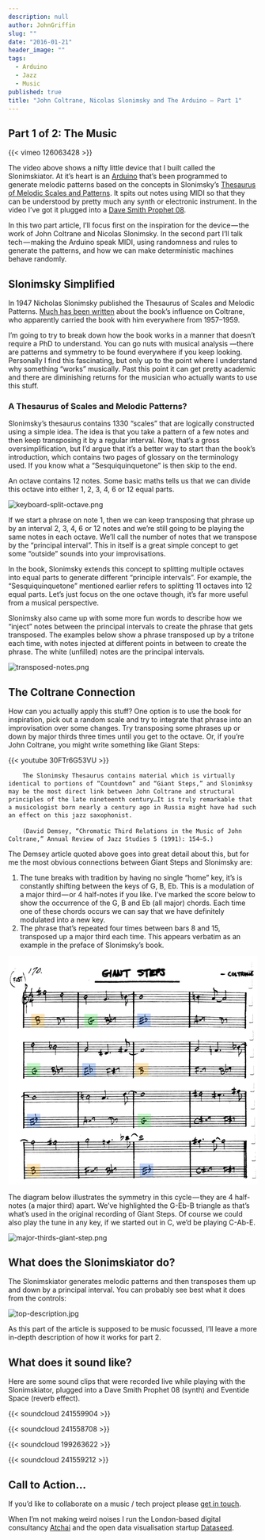 ```yaml
---
description: null
author: JohnGriffin
slug: ""
date: "2016-01-21"
header_image: ""
tags: 
  - Arduino
  - Jazz
  - Music
published: true
title: "John Coltrane, Nicolas Slonimsky and The Arduino — Part 1"
---
```


## Part 1 of 2: The Music

{{< vimeo 126063428 >}}

The video above shows a nifty little device that I built called the Slonimskiator. At it’s heart is an [Arduino](https://www.arduino.cc/) that’s been programmed to generate melodic patterns based on the concepts in Slonimsky’s [Thesaurus of Melodic Scales and Patterns](http://www.amazon.com/Thesaurus-Scales-Melodic-Patterns-Text/dp/082561449X). It spits out notes using MIDI so that they can be understood by pretty much any synth or electronic instrument. In the video I’ve got it plugged into a [Dave Smith Prophet 08](http://www.davesmithinstruments.com/product/prophet-08-keyboard-2/).

In this two part article, I’ll focus first on the inspiration for the device — the work of John Coltrane and Nicolas Slonimsky. In the second part I’ll talk tech — making the Arduino speak MIDI, using randomness and rules to generate the patterns, and how we can make deterministic machines behave randomly.

## Slonimsky Simplified

In 1947 Nicholas Slonimsky published the Thesaurus of Scales and Melodic Patterns. [Much has been written](http://digital.library.unt.edu/ark:/67531/metadc4348/m2/1/high_res_d/dissertation.pdf) about the book’s influence on Coltrane, who apparently carried the book with him everywhere from 1957–1959.

I’m going to try to break down how the book works in a manner that doesn’t require a PhD to understand. You can go nuts with musical analysis —there are patterns and symmetry to be found everywhere if you keep looking. Personally I find this fascinating, but only up to the point where I understand why something “works” musically. Past this point it can get pretty academic and there are diminishing returns for the musician who actually wants to use this stuff.

### A Thesaurus of Scales and Melodic Patterns?

Slonimsky’s thesaurus contains 1330 “scales” that are logically constructed using a simple idea. The idea is that you take a pattern of a few notes and then keep transposing it by a regular interval. Now, that’s a gross oversimplification, but I’d argue that it’s a better way to start than the book’s introduction, which contains two pages of glossary on the terminology used. If you know what a “Sesquiquinquetone” is then skip to the end.

An octave contains 12 notes. Some basic maths tells us that we can divide this octave into either 1, 2, 3, 4, 6 or 12 equal parts.

![keyboard-split-octave.png](/images/keyboard-split-octave.png)

If we start a phrase on note 1, then we can keep transposing that phrase up by an interval 2, 3, 4, 6 or 12 notes and we’re still going to be playing the same notes in each octave. We’ll call the number of notes that we transpose by the “principal interval”. This in itself is a great simple concept to get some “outside” sounds into your improvisations.

In the book, Slonimsky extends this concept to splitting multiple octaves into equal parts to generate different “principle intervals”. For example, the “Sesquiquinquetone” mentioned earlier refers to splitting 11 octaves into 12 equal parts. Let’s just focus on the one octave though, it’s far more useful from a musical perspective.

Slonimsky also came up with some more fun words to describe how we “inject” notes between the principal intervals to create the phrase that gets transposed. The examples below show a phrase transposed up by a tritone each time, with notes injected at different points in between to create the phrase. The white (unfilled) notes are the principal intervals.

![transposed-notes.png](/images/transposed-notes.png)

## The Coltrane Connection

How can you actually apply this stuff? One option is to use the book for inspiration, pick out a random scale and try to integrate that phrase into an improvisation over some changes. Try transposing some phrases up or down by major thirds three times until you get to the octave. Or, if you’re John Coltrane, you might write something like Giant Steps:

{{< youtube 30FTr6G53VU >}}


        The Slonimsky Thesaurus contains material which is virtually identical to portions of “Countdown” and “Giant Steps,” and Slonimksy may be the most direct link between John Coltrane and structural principles of the late nineteenth century…It is truly remarkable that a musicologist born nearly a century ago in Russia might have had such an effect on this jazz saxophonist.
        
        (David Demsey, “Chromatic Third Relations in the Music of John Coltrane,” Annual Review of Jazz Studies 5 (1991): 154–5.)

The Demsey article quoted above goes into great detail about this, but for me the most obvious connections between Giant Steps and Slonimsky are:

1. The tune breaks with tradition by having no single “home” key, it’s is constantly shifting between the keys of G, B, Eb. This is a modulation of a major third — or 4 half-notes if you like. I’ve marked the score below to show the occurrence of the G, B and Eb (all major) chords. Each time one of these chords occurs we can say that we have definitely modulated into a new key.
2. The phrase that’s repeated four times between bars 8 and 15, transposed up a major third each time. This appears verbatim as an example in the preface of Slonimsky’s book.

![giant-steps-keys.png](/images/giant-steps-keys.png)

The diagram below illustrates the symmetry in this cycle — they are 4 half-notes (a major third) apart. We’ve highlighted the G-Eb-B triangle as that’s what’s used in the original recording of Giant Steps. Of course we could also play the tune in any key, if we started out in C, we’d be playing C-Ab-E.

![major-thirds-giant-step.png](/images/major-thirds-giant-step.png)

## What does the Slonimskiator do?

The Slonimskiator generates melodic patterns and then transposes them up and down by a principal interval. You can probably see best what it does from the controls:

![top-description.jpg](/images/top-description.jpg)

As this part of the article is supposed to be music focussed, I’ll leave a more in-depth description of how it works for part 2.

## What does it sound like?

Here are some sound clips that were recorded live while playing with the Slonimskiator, plugged into a Dave Smith Prophet 08 (synth) and Eventide Space (reverb effect).

{{< soundcloud 241559904 >}}

{{< soundcloud 241558708 >}}

{{< soundcloud 199263622 >}}

{{< soundcloud 241559212 >}}

## Call to Action…

If you’d like to collaborate on a music / tech project please [get in touch](mailto:john@atchai.com).

When I’m not making weird noises I run the London-based digital consultancy [Atchai](http://atchai.com/) and the open data visualisation startup [Dataseed](https://getdataseed.com/).
